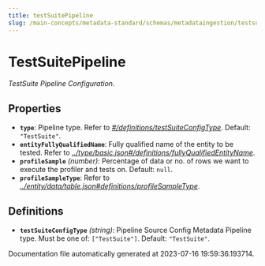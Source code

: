 ```yaml
---
title: testSuitePipeline
slug: /main-concepts/metadata-standard/schemas/metadataingestion/testsuitepipeline
---
```


# TestSuitePipeline

*TestSuite Pipeline Configuration.*

## Properties

- **`type`**: Pipeline type. Refer to *[#/definitions/testSuiteConfigType](#definitions/testSuiteConfigType)*. Default: `"TestSuite"`.
- **`entityFullyQualifiedName`**: Fully qualified name of the entity to be tested. Refer to *[../type/basic.json#/definitions/fullyQualifiedEntityName](#/type/basic.json#/definitions/fullyQualifiedEntityName)*.
- **`profileSample`** *(number)*: Percentage of data or no. of rows we want to execute the profiler and tests on. Default: `null`.
- **`profileSampleType`**: Refer to *[../entity/data/table.json#definitions/profileSampleType](#/entity/data/table.json#definitions/profileSampleType)*.
## Definitions

- <a id="definitions/testSuiteConfigType"></a>**`testSuiteConfigType`** *(string)*: Pipeline Source Config Metadata Pipeline type. Must be one of: `["TestSuite"]`. Default: `"TestSuite"`.


Documentation file automatically generated at 2023-07-16 19:59:36.193714.
